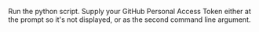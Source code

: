 Run the python script. Supply your GitHub Personal Access Token either at the prompt so it's not displayed, or as the second command line argument.